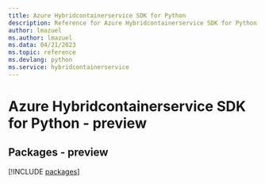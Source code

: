 ```yaml
---
title: Azure Hybridcontainerservice SDK for Python
description: Reference for Azure Hybridcontainerservice SDK for Python
author: lmazuel
ms.author: lmazuel
ms.data: 04/21/2023
ms.topic: reference
ms.devlang: python
ms.service: hybridcontainerservice
---
```

# Azure Hybridcontainerservice SDK for Python - preview
## Packages - preview
[!INCLUDE [packages](hybridcontainerservice-index.md)]